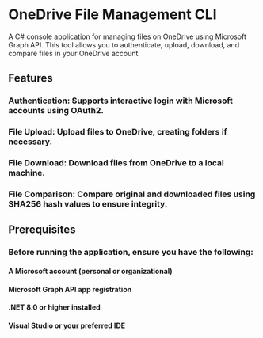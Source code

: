 # OneDrive File Management CLI

A C# console application for managing files on OneDrive using Microsoft Graph API. This tool allows you to authenticate, upload, download, and compare files in your OneDrive account.

## Features
### Authentication: Supports interactive login with Microsoft accounts using OAuth2.
### File Upload: Upload files to OneDrive, creating folders if necessary.
### File Download: Download files from OneDrive to a local machine.
### File Comparison: Compare original and downloaded files using SHA256 hash values to ensure integrity.

## Prerequisites
### Before running the application, ensure you have the following:
#### A Microsoft account (personal or organizational)
#### Microsoft Graph API app registration
#### .NET 8.0 or higher installed
#### Visual Studio or your preferred IDE